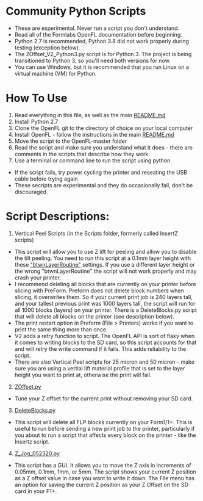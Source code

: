 # Community Python Scripts

* These are experimental. Never run a script you don't understand.
* Read all of the Formlabs OpenFL documentation before beginning. 
* Python 2.7 is recommended, Python 3.8 did not work properly during testing (exception below).
* The ZOffset_V2_Python3.py script is for Python 3. The project is being transitioned to Python 3, so you'll need both versions for now.
* You can use Windows, but it is recommended that you run Linux on a virtual machine (VM) for Python.

# How To Use

1) Read everything in this file, as well as the main [README.md](https://github.com/opensourcemanufacturing/OpenFL/)
2) Install Python 2.7
3) Clone the OpenFL git to the directory of choice on your local computer
4) Install OpenFL - follow the instructions in the main [README.md](https://github.com/opensourcemanufacturing/OpenFL/)
5) Move the script to the OpenFL-master folder
6) Read the script and make sure you understand what it does - there are comments in the scripts that describe how they work
7) Use a terminal or command line to run the script using python
* If the script fails, try power cycling the printer and reseating the USB cable before trying again
* These secripts are experimental and they do occasionally fail, don't be discouraged


# Script Descriptions:

1) Vertical Peel Scripts (in the Scripts folder, formerly called InsertZ scripts)

* This script will allow you to use Z lift for peeling and allow you to disable the tilt peeling. You need to run this script at a 0.1mm layer height with these ["btwnLayerRoutine"](https://github.com/opensourcemanufacturing/OpenFL/blob/master/Community-PythonScripts/VerticalLiftProfile.ini) settings. If you use a different layer height or the wrong "btwnLayerRoutine" the script will not work properly and may crash your printer.
* I recommend deleting all blocks that are currently on your printer before slicing with PreForm. Preform does not delete block numbers when slicing, it overwrites them. So if your current print job is 240 layers tall, and your tallest previous print was 1000 layers tall, the script will run for all 1000 blocks (layers) on your printer. There is a DeleteBlocks.py script that will delete all blocks on the printer (see description below).
* The print restart option in Preform (File > Printers) works if you want to print the same thing more than once.
* V2 adds a retry function to script. The OpenFL API is sort of flaky when it comes to writing blocks to the SD card, so this script accounts for that and will retry the write command if it fails. This adds reliability to the script.
* There are also Vertical Peel scripts for 25 micron and 50 micron - make sure you are using a vertial lift material profile that is set to the layer height you want to print at, otherwise the print will fail.

2) [ZOffset.py](https://github.com/opensourcemanufacturing/OpenFL/blob/master/Community-PythonScripts/Scripts/ZOffset.py)
* Tune your Z offset for the current print without removing your SD card.

3) [DeleteBlocks.py](https://github.com/opensourcemanufacturing/OpenFL/blob/master/Community-PythonScripts/Scripts/DeleteBlocks.py)

* This script will delete all FLP blocks currently on your Form1/1+. This is useful to run before sending a new print job to the printer, particularly if you about to run a script that affects every block on the printer - like the Insertz script.

4) [Z_Jog_052320.py](https://github.com/opensourcemanufacturing/OpenFL/blob/master/Community-PythonScripts/Scripts/Z_Jog_052320.py)
* This script has a GUI. It allows you to move the Z axis in increments of 0.05mm, 0.1mm, 1mm, or 5mm. The script shows your current Z position as a Z offset value in case you want to write it down. The File menu has an option for saving the current Z position as your Z Offset on the SD card in your F1+.
